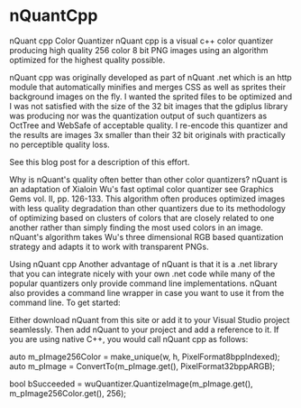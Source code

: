 # nQuantCpp
nQuant cpp Color Quantizer
nQuant cpp is a visual c++ color quantizer producing high quality 256 color 8 bit PNG images using an algorithm optimized for the highest quality possible.

nQuant cpp was originally developed as part of nQuant .net which is an http module that automatically minifies and merges CSS as well as sprites their background images on the fly. I wanted the sprited files to be optimized and I was not satisfied with the size of the 32 bit images that the gdiplus library was producing nor was the quantization output of such quantizers as OctTree and WebSafe of acceptable quality. I re-encode this quantizer and the results are images 3x smaller than their 32 bit originals with practically no perceptible quality loss.

See this blog post for a description of this effort.

Why is nQuant's quality often better than other color quantizers?
nQuant is an adaptation of Xialoin Wu's fast optimal color quantizer see Graphics Gems vol. II, pp. 126-133. This algorithm often produces optimized images with less quality degradation than other quantizers due to its methodology of optimizing based on clusters of colors that are closely related to one another rather than simply finding the most used colors in an image. nQuant's algorithm takes Wu's three dimensional RGB based quantization strategy and adapts it to work with transparent PNGs.

Using nQuant cpp
Another advantage of nQuant is that it is a .net library that you can integrate nicely with your own .net code while many of the popular quantizers only provide command line implementations. nQuant also provides a command line wrapper in case you want to use it from the command line. To get started:

Either download nQuant from this site or add it to your Visual Studio project seamlessly.
Then add nQuant to your project and add a reference to it.
If you are using native C++, you would call nQuant cpp as follows:
 

 auto m_pImage256Color = make_unique<Bitmap>(w, h, PixelFormat8bppIndexed);
 auto m_pImage = ConvertTo(m_pImage.get(), PixelFormat32bppARGB);

 bool bSucceeded = wuQuantizer.QuantizeImage(m_pImage.get(), m_pImage256Color.get(), 256);
